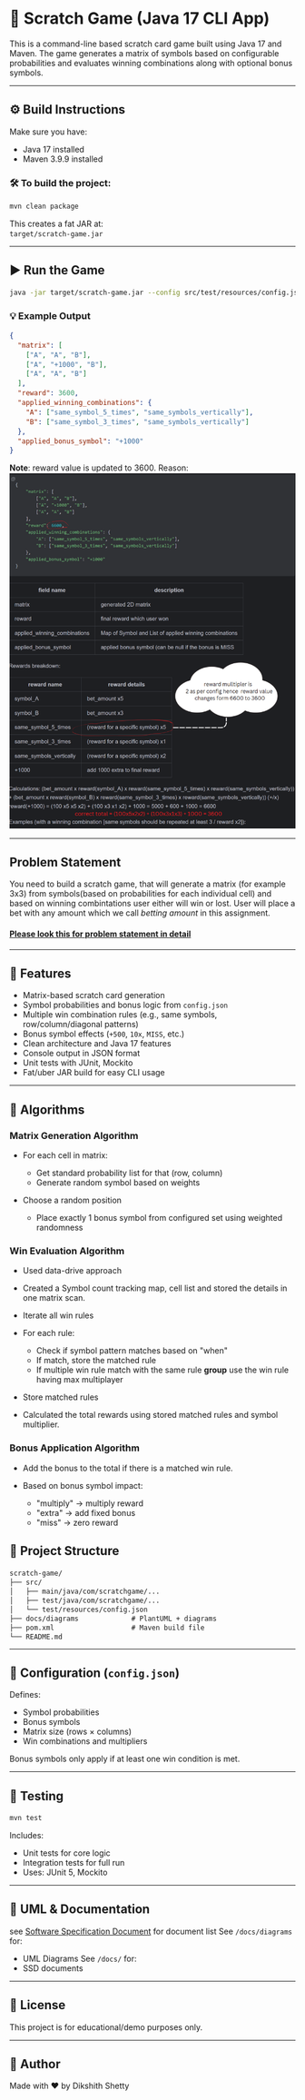 # 🎰 Scratch Game (Java 17 CLI App)

This is a command-line based scratch card game built using Java 17 and Maven. 
The game generates a matrix of symbols based on configurable probabilities and 
evaluates winning combinations along with optional bonus symbols. 

---
## ⚙️ Build Instructions

Make sure you have:
- Java 17 installed
- Maven 3.9.9 installed

### 🛠️ To build the project:

```bash
mvn clean package
```

This creates a fat JAR at:  
`target/scratch-game.jar`

---

## ▶️ Run the Game

```bash
java -jar target/scratch-game.jar --config src/test/resources/config.json --betting-amount 100
```

### 💡 Example Output

```json
{
  "matrix": [
    ["A", "A", "B"],
    ["A", "+1000", "B"],
    ["A", "A", "B"]
  ],
  "reward": 3600,  
  "applied_winning_combinations": {
    "A": ["same_symbol_5_times", "same_symbols_vertically"],
    "B": ["same_symbol_3_times", "same_symbols_vertically"]
  },
  "applied_bonus_symbol": "+1000"
}
```

**Note**: 
reward value is updated to 3600. Reason:
![reward_update1.png](docs/img/reward_update1.png)

---
## Problem Statement
You need to build a scratch game, that will generate a matrix (for example 3x3) from 
symbols(based on probabilities for each individual cell) and based on winning combintations 
user either will win or lost.
User will place a bet with any amount which we call *betting amount* in this assignment.

#### [Please look this for problem statement in detail](assignment/problem_description)

---
## 🚀 Features

- Matrix-based scratch card generation
- Symbol probabilities and bonus logic from `config.json`
- Multiple win combination rules (e.g., same symbols, row/column/diagonal patterns)
- Bonus symbol effects (`+500`, `10x`, `MISS`, etc.)
- Clean architecture and Java 17 features
- Console output in JSON format
- Unit tests with JUnit, Mockito
- Fat/uber JAR build for easy CLI usage

---
## 🔢 Algorithms

### Matrix Generation Algorithm

* For each cell in matrix:

    * Get standard probability list for that (row, column)
    * Generate random symbol based on weights
* Choose a random position

    * Place exactly 1 bonus symbol from configured set using weighted randomness

### Win Evaluation Algorithm

* Used data-drive approach
* Created a Symbol count tracking map, cell list and stored the details in one matrix scan.
* Iterate all win rules
* For each rule:

    * Check if symbol pattern matches based on "when"
    * If match, store the matched rule
    * If multiple win rule match with the same rule **group** use the win rule having max multiplayer
* Store matched rules
* Calculated the total rewards using stored matched rules and symbol multiplier.

### Bonus Application Algorithm

* Add the bonus to the total if there is a matched win rule.
* Based on bonus symbol impact:

    * "multiply" → multiply reward
    * "extra" → add fixed bonus
    * "miss" → zero reward

## 📂 Project Structure

```
scratch-game/
├── src/
│   ├── main/java/com/scratchgame/...
│   ├── test/java/com/scratchgame/...
│   └── test/resources/config.json
├── docs/diagrams             # PlantUML + diagrams
├── pom.xml                   # Maven build file
└── README.md
```

---


## 📘 Configuration (`config.json`)

Defines:
- Symbol probabilities
- Bonus symbols
- Matrix size (rows × columns)
- Win combinations and multipliers

Bonus symbols only apply if at least one win condition is met.

---

## 🧪 Testing

```bash
mvn test
```

Includes:
- Unit tests for core logic
- Integration tests for full run
- Uses: JUnit 5, Mockito

---

## 🧩 UML & Documentation


see [Software Specification Document](./SSD.md) for document list
See `/docs/diagrams` for:
- UML Diagrams
See `/docs/` for:
- SSD documents

---

## 📄 License

This project is for educational/demo purposes only.

---

## 👤 Author

Made with ❤️ by Dikshith Shetty
